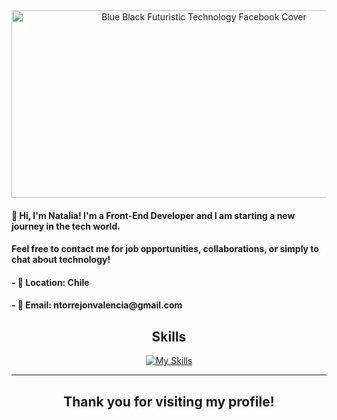   <div align="center">
    <img width="600px" height="300px" src="https://github.com/Natalia392/Natalia392/assets/129564490/4a8f7ba9-7c0e-48b0-9bcd-27b6120fb56c" alt="Blue Black Futuristic Technology Facebook Cover">
  </div> 
  <div>
    <h4>👋 Hi, I'm Natalia! I'm a Front-End Developer and I am starting a new journey in the tech world.</h4>
    <h4>Feel free to contact me for job opportunities, collaborations, or simply to chat about technology!</h4>
    <h4>- 📍 Location: Chile </h4>
    <h4>- 📧 Email: ntorrejonvalencia@gmail.com</h4>
  </div>

  <h2 align="center">Skills</h2>
  <div align="center">
    <a align="center" href="https://skillicons.dev/icons?i=javascript,html,css,discord,figma,firebase,git,github,nodejs,replit,vscode&theme=light" target="_blank">
      <img align="center" src="https://skillicons.dev/icons?i=javascript,html,css,discord,figma,firebase,git,github,nodejs,photoshop,replit,vercel,vscode,wordpress&theme=light" alt="My Skills">
    </a>
  </div>
  <hr>
  <h2 align="center">Thank you for visiting my profile! </h2>
</body>


<!---
Natalia392/Natalia392 is a ✨ special ✨ repository because its `README.md` (this file) appears on your GitHub profile.
You can click the Preview link to take a look at your changes.
--->
